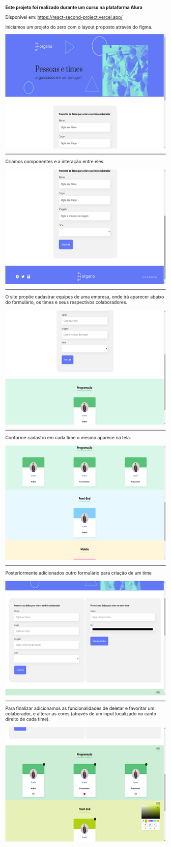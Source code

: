 <strong>Este projeto foi realizado durante um curso na plataforma Alura</strong>

Dísponivel em:  https://react-second-project.vercel.app/

Iniciamos um projeto do zero com o layout proposto através do figma.





<img height="360em" src="https://github.com/DanilloDamian/React-Second-Project/blob/main/public/imagens/Screenshots/Screenshot_1.png"/>

<hr>
Criamos componentes e a interação entre eles.
<br>
<br>

<img height="360em" src="https://github.com/DanilloDamian/React-Second-Project/blob/main/public/imagens/Screenshots/Screenshot_2.png"/>

<hr>
O site propõe cadastrar equipes de uma empresa, onde irá aparecer abaixo do formulário, os times e seus respectivos colaboradores.
<br>
<br>
<img height="360em" src="https://github.com/DanilloDamian/React-Second-Project/blob/main/public/imagens/Screenshots/Screenshot_3.png"/>

<hr>
Conforme cadastro em cada time o mesmo aparece na tela.
<br>
<br>
<img height="360em" src="https://github.com/DanilloDamian/React-Second-Project/blob/main/public/imagens/Screenshots/Screenshot_4.png"/>

<hr>
Posteriormente adicionados outro formulário para criação de um time
<br>
<br>
<img height="360em" src="https://github.com/DanilloDamian/React-Second-Project/blob/main/public/imagens/Screenshots/Screenshot_5.png"/>

<hr>
Para finalizar adicionamos as funcionalidades de deletar e favoritar um colaborador, e alterar as cores (através de um input localizado no canto direito de cada time). 
<br>
<br>
<img height="360em" src="https://github.com/DanilloDamian/React-Second-Project/blob/main/public/imagens/Screenshots/Screenshot_6.png"/>